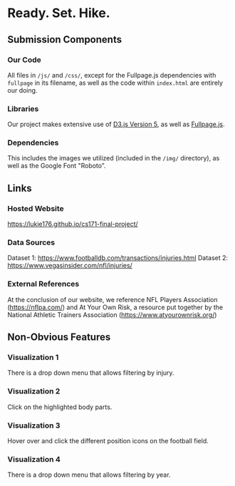 # Ready. Set. Hike.

## Submission Components
### Our Code
All files in `/js/` and `/css/`, except for the Fullpage.js dependencies with `fullpage` in its filename, as well as the code within `index.html` are entirely our doing.

### Libraries
Our project makes extensive use of [D3.js Version 5](https://d3js.org/), as well as [Fullpage.js](https://alvarotrigo.com/fullPage/).

### Dependencies
This includes the images we utilized (included in the `/img/` directory), as well as the Google Font "Roboto”.

## Links
### Hosted Website
https://lukie176.github.io/cs171-final-project/

### Data Sources
Dataset 1: https://www.footballdb.com/transactions/injuries.html
Dataset 2: https://www.vegasinsider.com/nfl/injuries/

### External References
At the conclusion of our website, we reference NFL Players Association (https://nflpa.com/) and At Your Own Risk, a resource put together by the National Athletic Trainers Association (https://www.atyourownrisk.org/)

## Non-Obvious Features

### Visualization 1
There is a drop down menu that allows filtering by injury.

### Visualization 2
Click on the highlighted body parts.

### Visualization 3
Hover over and click the different position icons on the football field.

### Visualization 4
There is a drop down menu that allows filtering by year.

